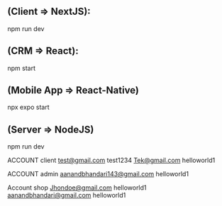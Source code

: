 ## (Client => NextJS):

npm run dev

## (CRM => React):

npm start

## (Mobile App => React-Native)

npx expo start

## (Server => NodeJS)

npm run dev

ACCOUNT client
test@gmail.com
test1234
Tek@gmail.com
helloworld1

ACCOUNT admin
aanandbhandari143@gmail.com
helloworld1

Account shop
Jhondoe@gmail.com
helloworld1
aanandbhandari@gmail.com
helloworld1
